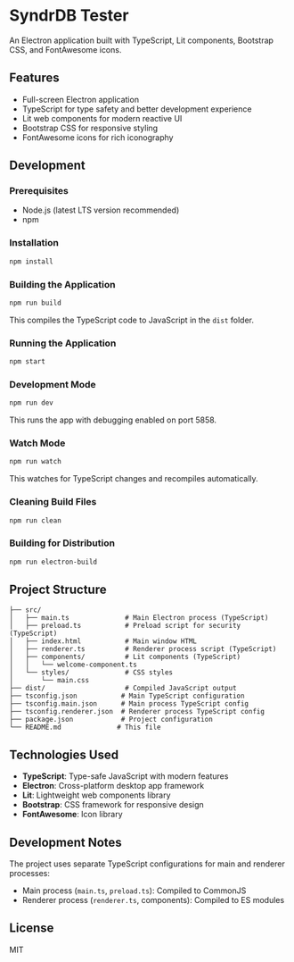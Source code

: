 # SyndrDB Tester

An Electron application built with TypeScript, Lit components, Bootstrap CSS, and FontAwesome icons.

## Features

- Full-screen Electron application
- TypeScript for type safety and better development experience
- Lit web components for modern reactive UI
- Bootstrap CSS for responsive styling
- FontAwesome icons for rich iconography

## Development

### Prerequisites

- Node.js (latest LTS version recommended)
- npm

### Installation

```bash
npm install
```

### Building the Application

```bash
npm run build
```

This compiles the TypeScript code to JavaScript in the `dist` folder.

### Running the Application

```bash
npm start
```

### Development Mode

```bash
npm run dev
```

This runs the app with debugging enabled on port 5858.

### Watch Mode

```bash
npm run watch
```

This watches for TypeScript changes and recompiles automatically.

### Cleaning Build Files

```bash
npm run clean
```

### Building for Distribution

```bash
npm run electron-build
```

## Project Structure

```
├── src/
│   ├── main.ts              # Main Electron process (TypeScript)
│   ├── preload.ts           # Preload script for security (TypeScript)
│   ├── index.html           # Main window HTML
│   ├── renderer.ts          # Renderer process script (TypeScript)
│   ├── components/          # Lit components (TypeScript)
│   │   └── welcome-component.ts
│   └── styles/              # CSS styles
│       └── main.css
├── dist/                    # Compiled JavaScript output
├── tsconfig.json           # Main TypeScript configuration
├── tsconfig.main.json      # Main process TypeScript config
├── tsconfig.renderer.json  # Renderer process TypeScript config
├── package.json            # Project configuration
└── README.md              # This file
```

## Technologies Used

- **TypeScript**: Type-safe JavaScript with modern features
- **Electron**: Cross-platform desktop app framework
- **Lit**: Lightweight web components library
- **Bootstrap**: CSS framework for responsive design
- **FontAwesome**: Icon library

## Development Notes

The project uses separate TypeScript configurations for main and renderer processes:
- Main process (`main.ts`, `preload.ts`): Compiled to CommonJS
- Renderer process (`renderer.ts`, components): Compiled to ES modules

## License

MIT